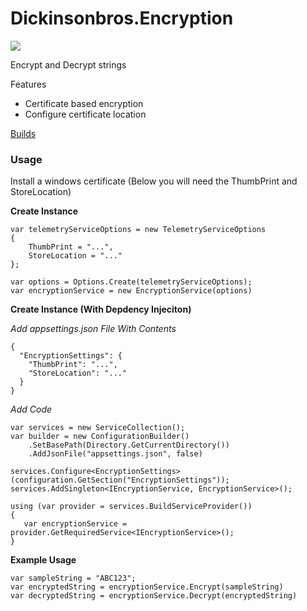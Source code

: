 # Dickinsonbros.Encryption
<a href="https://www.nuget.org/packages/DickinsonBros.Encryption/">
    <img src="https://img.shields.io/nuget/v/DickinsonBros.Encryption">
</a>

Encrypt and Decrypt strings

Features
* Certificate based encryption 
* Configure certificate location

<a href="https://dev.azure.com/marksamdickinson/DickinsonBros/_build?definitionScope=%5CDickinsonBros.Encryption">Builds</a>

<h3>Usage</h3>

Install a windows certificate (Below you will need the ThumbPrint and StoreLocation)

<b>Create Instance</b>

    var telemetryServiceOptions = new TelemetryServiceOptions
    {
        ThumbPrint = "...",
        StoreLocation = "..."
    };

    var options = Options.Create(telemetryServiceOptions);
    var encryptionService = new EncryptionService(options)

<b>Create Instance (With Depdency Injeciton)</b>

<i>Add appsettings.json File With Contents</i>
    
    {
      "EncryptionSettings": {
        "ThumbPrint": "...",
        "StoreLocation": "..."
      }
    }
    
<i>Add Code</i>

    var services = new ServiceCollection();
    var builder = new ConfigurationBuilder()
        .SetBasePath(Directory.GetCurrentDirectory())
        .AddJsonFile("appsettings.json", false)
        
    services.Configure<EncryptionSettings>(configuration.GetSection("EncryptionSettings"));
    services.AddSingleton<IEncryptionService, EncryptionService>();
    
    using (var provider = services.BuildServiceProvider())
    {
       var encryptionService = provider.GetRequiredService<IEncryptionService>();
    }
    
<b>Example Usage</b>

    var sampleString = "ABC123";
    var encryptedString = encryptionService.Encrypt(sampleString)
    var decryptedString = encryptionService.Decrypt(encryptedString)

